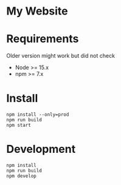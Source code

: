 # My Website

# Requirements

Older version might work but did not check

- Node >= 15.x
- npm >= 7.x

# Install

```
npm install --only=prod
npm run build
npm start
```

# Development

```
npm install
npm run build
npm develop
```
